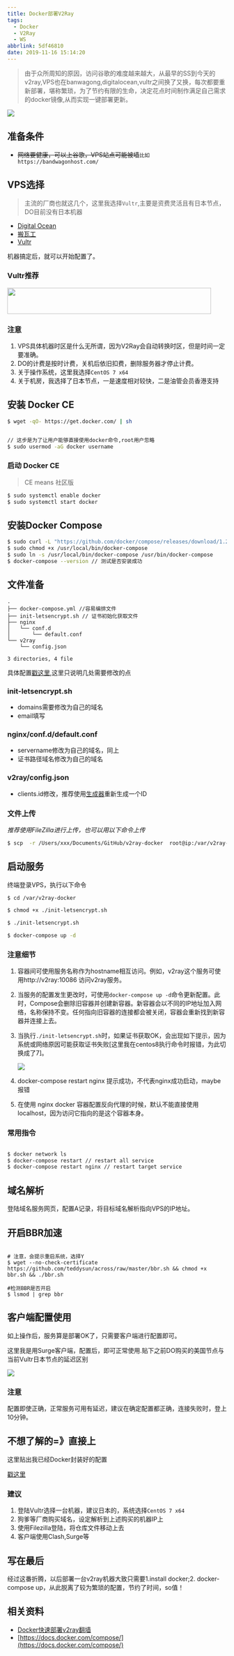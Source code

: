 ```yaml
---
title: Docker部署V2Ray
tags:
  - Docker
  - V2Ray
  - WS
abbrlink: 5df46810
date: 2019-11-16 15:14:20
---
```


> 由于众所周知的原因，访问谷歌的难度越来越大，从最早的SS到今天的v2ray,VPS也在banwagong,digitalocean,vultr之间换了又换，每次都要重新部署，堪称繁琐，为了节约有限的生命，决定花点时间制作满足自己需求的docker镜像,从而实现一键部署更新。

![](https://static.1991421.cn/2019-11-16-131525.png)


## 准备条件
- ~~网络要健康，可以上谷歌，VPS站点可能被墙~~`比如https://bandwagonhost.com/`

## VPS选择
> 主流的厂商也就这几个，这里我选择`Vultr`,主要是资费灵活且有日本节点，DO目前没有日本机器

- [Digital Ocean](https://www.digitalocean.com/)
- [搬瓦工](https://bandwagonhost.com/)
- [Vultr](https://www.vultr.com/)

机器搞定后，就可以开始配置了。

### Vultr推荐
	
<a href="https://www.vultr.com/?ref=8363373"><img src="https://www.vultr.com/media/banners/banner_468x60.png" width="468" height="60"></a>	
	
### 注意
1. VPS具体机器时区是什么无所谓，因为V2Ray会自动转换时区，但是时间一定要准确。
2. DO的计费是按时计费，关机后依旧扣费，删除服务器才停止计费。
3. 关于操作系统，这里我选择`CentOS 7 x64`
4. 关于机房，我选择了日本节点，一是速度相对较快，二是油管会员香港支持

## 安装 Docker CE

```bash
$ wget -qO- https://get.docker.com/ | sh


// 这步是为了让用户能够直接使用docker命令,root用户忽略
$ sudo usermod -aG docker username

``` 

### 启动 Docker CE

> CE means 社区版

```bash
$ sudo systemctl enable docker
$ sudo systemctl start docker

```

## 安装Docker Compose

```bash
$ sudo curl -L "https://github.com/docker/compose/releases/download/1.24.1/docker-compose-$(uname -s)-$(uname -m)" -o /usr/local/bin/docker-compose
$ sudo chmod +x /usr/local/bin/docker-compose
$ sudo ln -s /usr/local/bin/docker-compose /usr/bin/docker-compose
$ docker-compose --version // 测试是否安装成功

```

## 文件准备

```
.
├── docker-compose.yml //容易编排文件
├── init-letsencrypt.sh // 证书初始化获取文件
├── nginx 
│   └── conf.d
│       └── default.conf
└── v2ray
    └── config.json

3 directories, 4 file
```

具体配置[戳这里](https://github.com/alanhg/v2ray-docker),这里只说明几处需要修改的点

### init-letsencrypt.sh

- domains需要修改为自己的域名
- email填写

### nginx/conf.d/default.conf
- servername修改为自己的域名，同上
- 证书路径域名修改为自己的域名

### v2ray/config.json

- clients.id修改，推荐使用[生成器](https://intmainreturn0.com/v2ray-config-gen/)重新生成一个ID

### 文件上传

_推荐使用FileZilla进行上传，也可以用以下命令上传_


```bash
$ scp  -r /Users/xxx/Documents/GitHub/v2ray-docker  root@ip:/var/v2ray-docker
```


## 启动服务

终端登录VPS，执行以下命令

```bash
$ cd /var/v2ray-docker

$ chmod +x ./init-letsencrypt.sh

$ ./init-letsencrypt.sh

$ docker-compose up -d

```

### 注意细节

1. 容器间可使用服务名称作为hostname相互访问。例如，v2ray这个服务可使用http://v2ray:10086 访问v2ray服务。
2. 当服务的配置发生更改时，可使用`docker-compose up -d`命令更新配置。此时，Compose会删除旧容器并创建新容器。新容器会以不同的IP地址加入网络，名称保持不变。任何指向旧容器的连接都会被关闭，容器会重新找到新容器并连接上去。
3. 当执行`./init-letsencrypt.sh`时，如果证书获取OK，会出现如下提示，因为系统或网络原因可能获取证书失败[这里我在centos8执行命令时报错，为此切换成了7]。

    ![](https://static.1991421.cn/2019-11-16-111216.png)
4. docker-compose restart nginx 提示成功，不代表nginx成功启动，maybe报错
5. 在使用 nginx docker 容器配置反向代理的时候，默认不能直接使用 localhost，因为访问它指向的是这个容器本身。

### 常用指令

```bash

$ docker network ls
$ docker-compose restart // restart all service
$ docker-compose restart nginx // restart target service
```

## 域名解析
登陆域名服务网页，配置A记录，将目标域名解析指向VPS的IP地址。

## 开启BBR加速

```

# 注意，会提示重启系统，选择Y
$ wget --no-check-certificate https://github.com/teddysun/across/raw/master/bbr.sh && chmod +x bbr.sh && ./bbr.sh 

#检测BBR是否开启
$ lsmod | grep bbr 

```

## 客户端配置使用

如上操作后，服务算是部署OK了，只需要客户端进行配置即可。

这里我是用Surge客户端，配置后，即可正常使用.贴下之前DO购买的美国节点与当前Vultr日本节点的延迟区别

![](https://static.1991421.cn/2019-11-16-122952.png)

### 注意
配置即使正确，正常服务可用有延迟，建议在确定配置都正确，连接失败时，登上10分钟。


## 不想了解的=》直接上

这里贴出我已经Docker封装好的配置

[戳这里](https://github.com/alanhg/v2ray-docker)

### 建议
1. 登陆Vultr选择一台机器，建议日本的，系统选择`CentOS 7 x64`
2. 狗爹等厂商购买域名，设定解析到上述购买的机器IP上
2. 使用Filezilla登陆，将仓库文件移动上去
4. 客户端使用Clash,Surge等

## 写在最后

经过这番折腾，以后部署一台v2ray机器大致只需要1.install docker;2. docker-compose up，从此脱离了较为繁琐的配置，节约了时间，so值！ 

## 相关资料

- [Docker快速部署v2ray翻墙](https://asfuyao.github.io/2019/06/13/Docker%E5%BF%AB%E9%80%9F%E9%83%A8%E7%BD%B2v2ray%E7%BF%BB%E5%A2%99/)
- [https://docs.docker.com/compose/](https://docs.docker.com/compose/)
